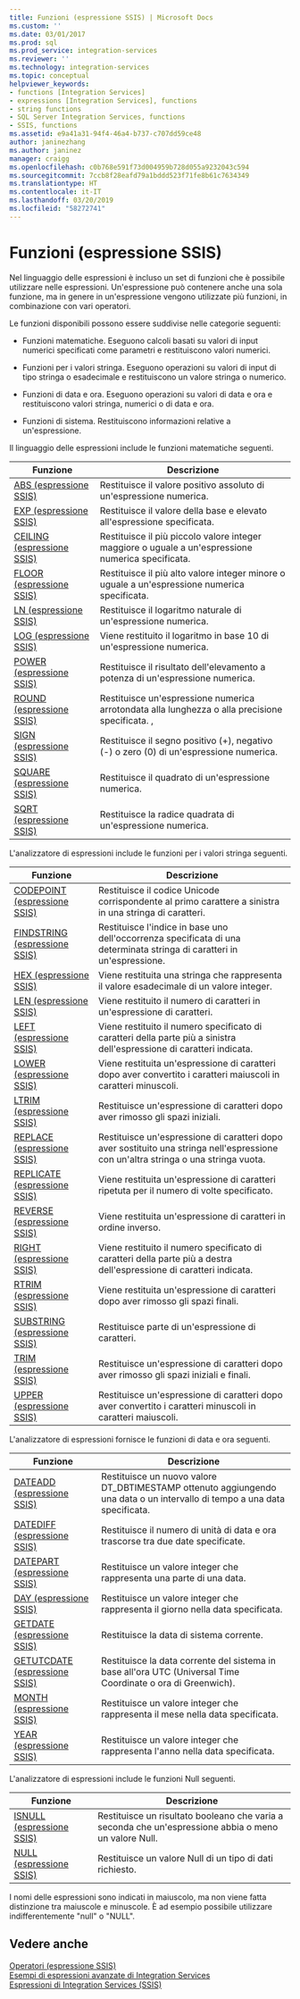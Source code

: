 ```yaml
---
title: Funzioni (espressione SSIS) | Microsoft Docs
ms.custom: ''
ms.date: 03/01/2017
ms.prod: sql
ms.prod_service: integration-services
ms.reviewer: ''
ms.technology: integration-services
ms.topic: conceptual
helpviewer_keywords:
- functions [Integration Services]
- expressions [Integration Services], functions
- string functions
- SQL Server Integration Services, functions
- SSIS, functions
ms.assetid: e9a41a31-94f4-46a4-b737-c707dd59ce48
author: janinezhang
ms.author: janinez
manager: craigg
ms.openlocfilehash: c0b768e591f73d004959b728d055a9232043c594
ms.sourcegitcommit: 7ccb8f28eafd79a1bddd523f71fe8b61c7634349
ms.translationtype: HT
ms.contentlocale: it-IT
ms.lasthandoff: 03/20/2019
ms.locfileid: "58272741"
---
```

# <a name="functions-ssis-expression"></a>Funzioni (espressione SSIS)
  Nel linguaggio delle espressioni è incluso un set di funzioni che è possibile utilizzare nelle espressioni. Un'espressione può contenere anche una sola funzione, ma in genere in un'espressione vengono utilizzate più funzioni, in combinazione con vari operatori.  
  
 Le funzioni disponibili possono essere suddivise nelle categorie seguenti:  
  
-   Funzioni matematiche. Eseguono calcoli basati su valori di input numerici specificati come parametri e restituiscono valori numerici.  
  
-   Funzioni per i valori stringa. Eseguono operazioni su valori di input di tipo stringa o esadecimale e restituiscono un valore stringa o numerico.  
  
-   Funzioni di data e ora. Eseguono operazioni su valori di data e ora e restituiscono valori stringa, numerici o di data e ora.  
  
-   Funzioni di sistema. Restituiscono informazioni relative a un'espressione.  
  
 Il linguaggio delle espressioni include le funzioni matematiche seguenti.  
  
|Funzione|Descrizione|  
|--------------|-----------------|  
|[ABS &#40;espressione SSIS&#41;](../../integration-services/expressions/abs-ssis-expression.md)|Restituisce il valore positivo assoluto di un'espressione numerica.|  
|[EXP &#40;espressione SSIS&#41;](../../integration-services/expressions/exp-ssis-expression.md)|Restituisce il valore della base e elevato all'espressione specificata.|  
|[CEILING &#40;espressione SSIS&#41;](../../integration-services/expressions/ceiling-ssis-expression.md)|Restituisce il più piccolo valore integer maggiore o uguale a un'espressione numerica specificata.|  
|[FLOOR &#40;espressione SSIS&#41;](../../integration-services/expressions/floor-ssis-expression.md)|Restituisce il più alto valore integer minore o uguale a un'espressione numerica specificata.|  
|[LN &#40;espressione SSIS&#41;](../../integration-services/expressions/ln-ssis-expression.md)|Restituisce il logaritmo naturale di un'espressione numerica.|  
|[LOG &#40;espressione SSIS&#41;](../../integration-services/expressions/log-ssis-expression.md)|Viene restituito il logaritmo in base 10 di un'espressione numerica.|  
|[POWER &#40;espressione SSIS&#41;](../../integration-services/expressions/power-ssis-expression.md)|Restituisce il risultato dell'elevamento a potenza di un'espressione numerica.|  
|[ROUND &#40;espressione SSIS&#41;](../../integration-services/expressions/round-ssis-expression.md)|Restituisce un'espressione numerica arrotondata alla lunghezza o alla precisione specificata. ,|  
|[SIGN &#40;espressione SSIS&#41;](../../integration-services/expressions/sign-ssis-expression.md)|Restituisce il segno positivo (+), negativo (-) o zero (0) di un'espressione numerica.|  
|[SQUARE &#40;espressione SSIS&#41;](../../integration-services/expressions/square-ssis-expression.md)|Restituisce il quadrato di un'espressione numerica.|  
|[SQRT &#40;espressione SSIS&#41;](../../integration-services/expressions/sqrt-ssis-expression.md)|Restituisce la radice quadrata di un'espressione numerica.|  
  
 L'analizzatore di espressioni include le funzioni per i valori stringa seguenti.  
  
|Funzione|Descrizione|  
|--------------|-----------------|  
|[CODEPOINT &#40;espressione SSIS&#41;](../../integration-services/expressions/codepoint-ssis-expression.md)|Restituisce il codice Unicode corrispondente al primo carattere a sinistra in una stringa di caratteri.|  
|[FINDSTRING &#40;espressione SSIS&#41;](../../integration-services/expressions/findstring-ssis-expression.md)|Restituisce l'indice in base uno dell'occorrenza specificata di una determinata stringa di caratteri in un'espressione.|  
|[HEX &#40;espressione SSIS&#41;](../../integration-services/expressions/hex-ssis-expression.md)|Viene restituita una stringa che rappresenta il valore esadecimale di un valore integer.|  
|[LEN &#40;espressione SSIS&#41;](../../integration-services/expressions/len-ssis-expression.md)|Viene restituito il numero di caratteri in un'espressione di caratteri.|  
|[LEFT &#40;espressione SSIS&#41;](../../integration-services/expressions/left-ssis-expression.md)|Viene restituito il numero specificato di caratteri della parte più a sinistra dell'espressione di caratteri indicata.|  
|[LOWER &#40;espressione SSIS&#41;](../../integration-services/expressions/lower-ssis-expression.md)|Viene restituita un'espressione di caratteri dopo aver convertito i caratteri maiuscoli in caratteri minuscoli.|  
|[LTRIM &#40;espressione SSIS&#41;](../../integration-services/expressions/ltrim-ssis-expression.md)|Restituisce un'espressione di caratteri dopo aver rimosso gli spazi iniziali.|  
|[REPLACE &#40;espressione SSIS&#41;](../../integration-services/expressions/replace-ssis-expression.md)|Restituisce un'espressione di caratteri dopo aver sostituito una stringa nell'espressione con un'altra stringa o una stringa vuota.|  
|[REPLICATE &#40;espressione SSIS&#41;](../../integration-services/expressions/replicate-ssis-expression.md)|Viene restituita un'espressione di caratteri ripetuta per il numero di volte specificato.|  
|[REVERSE &#40;espressione SSIS&#41;](../../integration-services/expressions/reverse-ssis-expression.md)|Viene restituita un'espressione di caratteri in ordine inverso.|  
|[RIGHT &#40;espressione SSIS&#41;](../../integration-services/expressions/right-ssis-expression.md)|Viene restituito il numero specificato di caratteri della parte più a destra dell'espressione di caratteri indicata.|  
|[RTRIM &#40;espressione SSIS&#41;](../../integration-services/expressions/rtrim-ssis-expression.md)|Viene restituita un'espressione di caratteri dopo aver rimosso gli spazi finali.|  
|[SUBSTRING &#40;espressione SSIS&#41;](../../integration-services/expressions/substring-ssis-expression.md)|Restituisce parte di un'espressione di caratteri.|  
|[TRIM &#40;espressione SSIS&#41;](../../integration-services/expressions/trim-ssis-expression.md)|Restituisce un'espressione di caratteri dopo aver rimosso gli spazi iniziali e finali.|  
|[UPPER &#40;espressione SSIS&#41;](../../integration-services/expressions/upper-ssis-expression.md)|Restituisce un'espressione di caratteri dopo aver convertito i caratteri minuscoli in caratteri maiuscoli.|  
  
 L'analizzatore di espressioni fornisce le funzioni di data e ora seguenti.  
  
|Funzione|Descrizione|  
|--------------|-----------------|  
|[DATEADD &#40;espressione SSIS&#41;](../../integration-services/expressions/dateadd-ssis-expression.md)|Restituisce un nuovo valore DT_DBTIMESTAMP ottenuto aggiungendo una data o un intervallo di tempo a una data specificata.|  
|[DATEDIFF &#40;espressione SSIS&#41;](../../integration-services/expressions/datediff-ssis-expression.md)|Restituisce il numero di unità di data e ora trascorse tra due date specificate.|  
|[DATEPART &#40;espressione SSIS&#41;](../../integration-services/expressions/datepart-ssis-expression.md)|Restituisce un valore integer che rappresenta una parte di una data.|  
|[DAY &#40;espressione SSIS&#41;](../../integration-services/expressions/day-ssis-expression.md)|Restituisce un valore integer che rappresenta il giorno nella data specificata.|  
|[GETDATE &#40;espressione SSIS&#41;](../../integration-services/expressions/getdate-ssis-expression.md)|Restituisce la data di sistema corrente.|  
|[GETUTCDATE &#40;espressione SSIS&#41;](../../integration-services/expressions/getutcdate-ssis-expression.md)|Restituisce la data corrente del sistema in base all'ora UTC (Universal Time Coordinate o ora di Greenwich).|  
|[MONTH &#40;espressione SSIS&#41;](../../integration-services/expressions/month-ssis-expression.md)|Restituisce un valore integer che rappresenta il mese nella data specificata.|  
|[YEAR &#40;espressione SSIS&#41;](../../integration-services/expressions/year-ssis-expression.md)|Restituisce un valore integer che rappresenta l'anno nella data specificata.|  
  
 L'analizzatore di espressioni include le funzioni Null seguenti.  
  
|Funzione|Descrizione|  
|--------------|-----------------|  
|[ISNULL &#40;espressione SSIS&#41;](../../integration-services/expressions/isnull-ssis-expression.md)|Restituisce un risultato booleano che varia a seconda che un'espressione abbia o meno un valore Null.|  
|[NULL &#40;espressione SSIS&#41;](../../integration-services/expressions/null-ssis-expression.md)|Restituisce un valore Null di un tipo di dati richiesto.|  
  
 I nomi delle espressioni sono indicati in maiuscolo, ma non viene fatta distinzione tra maiuscole e minuscole. È ad esempio possibile utilizzare indifferentemente "null" o "NULL".  
  
## <a name="see-also"></a>Vedere anche  
 [Operatori &#40;espressione SSIS&#41;](../../integration-services/expressions/operators-ssis-expression.md)   
 [Esempi di espressioni avanzate di Integration Services](../../integration-services/expressions/examples-of-advanced-integration-services-expressions.md)   
 [Espressioni di Integration Services &#40;SSIS&#41;](../../integration-services/expressions/integration-services-ssis-expressions.md)  
  
  
